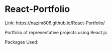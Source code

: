 # React-Portfolio

Link: https://nazim806.github.io/React-Portfolio/

Portfolio of representative projects using React.js

Packages Used:


   
